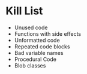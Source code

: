 Kill List
=========
* Unused code
* Functions with side effects
* Unformatted code
* Repeated code blocks
* Bad variable names
* Procedural Code
* Blob classes

